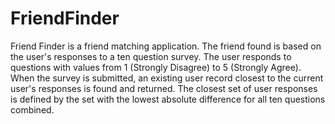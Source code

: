 # FriendFinder


Friend Finder is a friend matching application. The friend found is based on the user's responses to a ten question survey. The user responds to questions with values from 1 (Strongly Disagree) to 5 (Strongly Agree). When the survey is submitted, an existing user record closest to the current user's responses is found and returned. The closest set of user responses is defined by the set with the lowest absolute difference for all ten questions combined.
